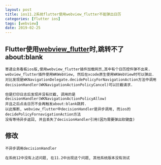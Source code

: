 ```yaml
---
layout: post
title: ios11.2系统flutter使用webview_flutter不能弹出日历
categories: [flutter ios]
tags: [webview]
date: 2019-02-25
---
```


## Flutter使用[webview_flutter](https://github.com/flutter/plugins/tree/master/packages/webview_flutter)时,跳转不了about:blank
    寄递业务看板ios版,使用webview_flutter插件加载网页,其中有个日历控件弹不出来.
    webview_flutter插件使用WKWebView, 然后在xcode原生使用WKWebView时可以弹出.
    对比发现是WKNavigationDelegate.decidePolicyForNavigationAction方法中调用
    decisionHandler(WKNavigationActionPolicyCancel)可以拦截请求.

    但是打印日志后发现并没有拦截, 调用的是decisionHandler(WKNavigationActionPolicyAllow)
    并且之后点击日历不会再触发about:blank跳转.
    以此推断, webview_flutter中decisionHandler是异步调用, 而ios的decidePolicyFornavigationAction方法
    没有等待异步返回, 并且丢失了decisionHandler引用(因为需要弹出软键盘)


## 修改
    不异步调用decisionHandler

    在系统12中没有上述问题, 在11.2中出现这个问题, 其他系统版本没有测试


